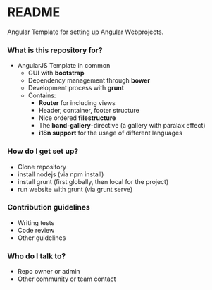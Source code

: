 # README #

Angular Template for setting up Angular Webprojects.

### What is this repository for? ###

* AngularJS Template in common
    - GUI with __bootstrap__
    - Dependency management through __bower__
    - Development process with __grunt__
    - Contains:
        + __Router__ for including views
        + Header, container, footer structure
        + Nice ordered __filestructure__
        + The __band-gallery__-directive (a gallery with paralax effect)
        + __i18n support__ for the usage of different languages

### How do I get set up? ###

* Clone repository
* install nodejs (via npm install)
* install grunt (first globally, then local for the project)
* run website with grunt (via grunt serve)

### Contribution guidelines ###

* Writing tests
* Code review
* Other guidelines

### Who do I talk to? ###

* Repo owner or admin
* Other community or team contact